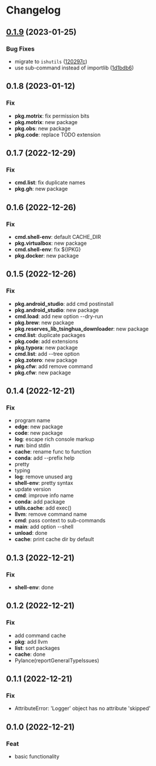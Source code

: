 # Changelog

## [0.1.9](https://github.com/liblaf/ipkg/compare/0.1.8...v0.1.9) (2023-01-25)

### Bug Fixes

- migrate to `ishutils` ([120297c](https://github.com/liblaf/ipkg/commit/120297cbccf29d92ce3c8fe67d9142d1dbfb371a))
- use sub-command instead of importlib ([1d1bdb6](https://github.com/liblaf/ipkg/commit/1d1bdb63893a19577e83ec3dd85c4e8ca55ef7f1))

## 0.1.8 (2023-01-12)

### Fix

- **pkg.motrix**: fix permission bits
- **pkg.motrix**: new package
- **pkg.obs**: new package
- **pkg.code**: replace TODO extension

## 0.1.7 (2022-12-29)

### Fix

- **cmd.list**: fix duplicate names
- **pkg.gh**: new package

## 0.1.6 (2022-12-26)

### Fix

- **cmd.shell-env**: default CACHE_DIR
- **pkg.virtualbox**: new package
- **cmd.shell-env**: fix ${IPKG}
- **pkg.docker**: new package

## 0.1.5 (2022-12-26)

### Fix

- **pkg.android_studio**: add cmd postinstall
- **pkg.android_studio**: new package
- **cmd.load**: add new option --dry-run
- **pkg.brew**: new package
- **pkg.reserves_lib_tsinghua_downloader**: new package
- **cmd.list**: duplicate packages
- **pkg.code**: add extensions
- **pkg.typora**: new package
- **cmd.list**: add --tree option
- **pkg.zotero**: new package
- **pkg.cfw**: add remove command
- **pkg.cfw**: new package

## 0.1.4 (2022-12-21)

### Fix

- program name
- **edge**: new package
- **code**: new package
- **log**: escape rich console markup
- **run**: bind stdin
- **cache**: rename func to function
- **conda**: add --prefix help
- pretty
- typing
- **log**: remove unused arg
- **shell-env**: pretty syntax
- update version
- **cmd**: improve info name
- **conda**: add package
- **utils.cache**: add exec()
- **llvm**: remove command name
- **cmd**: pass context to sub-commands
- **main**: add option --shell
- **unload**: done
- **cache**: print cache dir by default

## 0.1.3 (2022-12-21)

### Fix

- **shell-env**: done

## 0.1.2 (2022-12-21)

### Fix

- add command cache
- **pkg**: add llvm
- **list**: sort packages
- **cache**: done
- Pylance(reportGeneralTypeIssues)

## 0.1.1 (2022-12-21)

### Fix

- AttributeError: 'Logger' object has no attribute 'skipped'

## 0.1.0 (2022-12-21)

### Feat

- basic functionality
